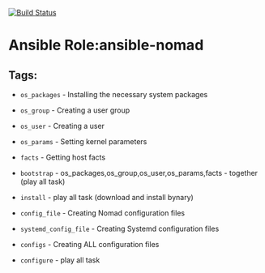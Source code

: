 [![Build Status](https://travis-ci.org/Protopopys/ansible-nomad.svg?branch=master)](https://travis-ci.org/Protopopys/ansible-nomad)

# Ansible Role:ansible-nomad


## Tags:

* `os_packages` - Installing the necessary system packages


* `os_group` - Creating a user group


* `os_user` - Creating a user


* `os_params` - Setting kernel parameters


* `facts` - Getting host facts


* `bootstrap` - os_packages,os_group,os_user,os_params,facts - together (play all task)


* `install` - play all task (download and install bynary) 


* `config_file` - Creating Nomad configuration files


* `systemd_config_file` - Creating Systemd configuration files


* `configs` - Creating ALL configuration files


* `configure` - play all task
